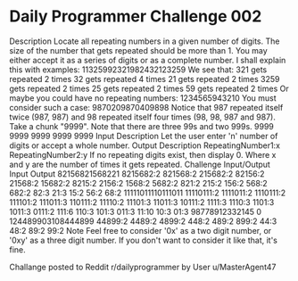 # Daily Programmer Challenge 002
 Description Locate all repeating numbers in a given number of digits. The size of the number that gets repeated should be more than 1. You may either accept it as a series of digits or as a complete number. I shall explain this with examples:  11325992321982432123259  We see that:  321 gets repeated 2 times  32 gets repeated 4 times  21 gets repeated 2 times  3259 gets repeated 2 times  25 gets repeated 2 times  59 gets repeated 2 times  Or maybe you could have no repeating numbers:  1234565943210  You must consider such a case:  9870209870409898  Notice that 987 repeated itself twice (987, 987) and 98 repeated itself four times (98, 98, 987 and 987).  Take a chunk "9999". Note that there are three 99s and two 999s.  9999 9999 9999  9999 9999  Input Description Let the user enter 'n' number of digits or accept a whole number.  Output Description RepeatingNumber1:x RepeatingNumber2:y  If no repeating digits exist, then display 0.  Where x and y are the number of times it gets repeated.  Challenge Input/Output Input	Output 82156821568221	8215682:2 821568:2 215682:2 82156:2 21568:2 15682:2 8215:2 2156:2 1568:2 5682:2 821:2 215:2 156:2 568:2 682:2 82:3 21:3 15:2 56:2 68:2 11111011110111011	11110111:2 1111011:2 1110111:2 111101:2 111011:3 110111:2 11110:2 11101:3 11011:3 10111:2 1111:3 1110:3 1101:3 1011:3 0111:2 111:6 110:3 101:3 011:3 11:10 10:3 01:3 98778912332145	0 124489903108444899	44899:2 4489:2 4899:2 448:2 489:2 899:2 44:3 48:2 89:2 99:2 Note Feel free to consider '0x' as a two digit number, or '0xy' as a three digit number. If you don't want to consider it like that, it's fine.

Challange posted to Reddit r/dailyprogrammer by User u/MasterAgent47
